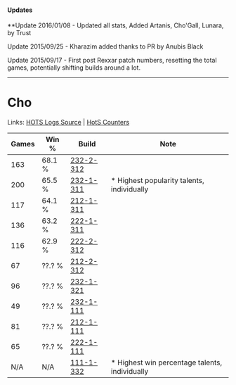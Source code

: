 #### Updates
**Update 2016/01/08 - Updated all stats, Added Artanis, Cho'Gall, Lunara, by Trust

Update 2015/09/25 - Kharazim added thanks to PR by Anubis Black

Update 2015/09/17 - First post Rexxar patch numbers, resetting the total games, potentially shifting builds around a lot.

***

# Cho

Links: [HOTS Logs Source](https://www.hotslogs.com/Sitewide/HeroDetails?Hero=Cho) | [HotS Counters](http://hotscounters.com/#/hero/Cho)

Games  | Win %  | Build     | Note
-----  | -----  | -----     | ----
163    | 68.1 % | [232-2-312](http://www.heroesfire.com/hots/talent-calculator/cho#l0O8) | 
200    | 65.5 % | [232-1-311](http://www.heroesfire.com/hots/talent-calculator/cho#l08V) | * Highest popularity talents, individually
117    | 64.1 % | [212-1-311](http://www.heroesfire.com/hots/talent-calculator/cho#kFJV) | 
136    | 63.2 % | [222-1-311](http://www.heroesfire.com/hots/talent-calculator/cho#kdj_) | 
116    | 62.9 % | [222-2-312](http://www.heroesfire.com/hots/talent-calculator/cho#kdze) | 
67     | ??.? % | [212-2-312](http://www.heroesfire.com/hots/talent-calculator/cho#kFZ8) | 
96     | ??.? % | [232-1-321](http://www.heroesfire.com/hots/talent-calculator/cho#l08f) | 
49     | ??.? % | [232-1-111](http://www.heroesfire.com/hots/talent-calculator/cho#l05N) | 
81     | ??.? % | [212-1-111](http://www.heroesfire.com/hots/talent-calculator/cho#kFGN) | 
65     | ??.? % | [222-1-111](http://www.heroesfire.com/hots/talent-calculator/cho#kdgt) | 
N/A    | N/A    | [111-1-332](http://www.heroesfire.com/hots/talent-calculator/cho#gOka) | * Highest win percentage talents, individually
